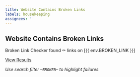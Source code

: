 ```yaml
---
title: Website Contains Broken Links
labels: housekeeping
assignees: ''
---
```


## Website Contains Broken Links

Broken Link Checker found :coffin: links on  [{{ env.BROKEN_LINK }}]

[View Results](https://github.com/alt3/Docusaurus.Powershell/commit/{{sha}}/checks)

_Use search filter `─BROKEN─` to highlight failures_
